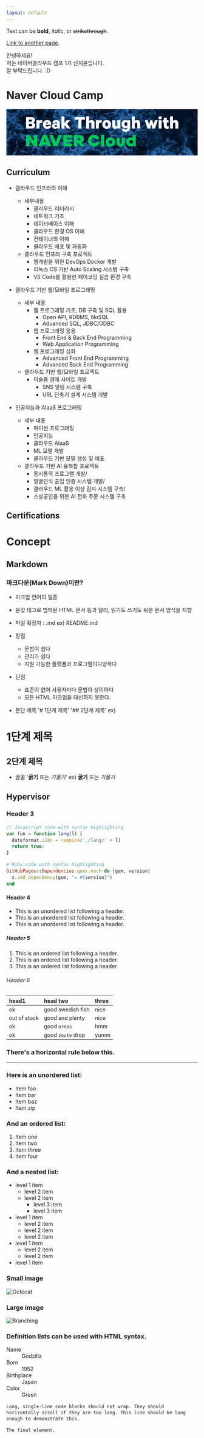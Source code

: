 ```yaml
---
layout: default
---
```


Text can be **bold**, _italic_, or ~~strikethrough~~.

[Link to another page](./another-page.html).

안녕하세요!\
저는 네이버클라우드 캠프 1기 신지윤입니다.\
잘 부탁드립니다. :D

# Naver Cloud Camp

![Screenshot](https://github.com/zyoonshin/zyoonshin.github.io/blob/main/assets/img/ncc-picture.PNG?raw=true)


## Curriculum

- 클라우드 인프라의 이해
  - 세부내용
    - 클라우드 리터러시
    - 네트워크 기초
    - 데이터베이스 이해
    - 클라우드 환경 OS 이해
    - 컨테이너의 이해
    - 클라우드 배포 및 자동화
  - 클라우드 인프라 구축 프로젝트
    - 웹개발을 위한 DevOps Docker 개발
    - 리눅스 OS 기반 Auto Scaling 시스템 구축
    - VS Code를 활용한 페어코딩 실습 환경 구축

- 클라우드 기반 웹/모바일 프로그래밍
  - 세부 내용
    - 웹 프로그래밍 기초, DB 구축 및 SQL 활용
      - Open API, RDBMS, NoSQL
      - Advanced SQL, JDBC/ODBC
    - 웹 프로그래밍 응용
      - Front End & Back End Programming
      - Web Application Programming
    - 웹 프로그래밍 심화
      - Advanced Front End Programming
      - Advanced Back End Programming
  - 클라우드 기반 웹/모바일 프로젝트
    - 미술품 경매 사이트 개발
      - SNS 알림 시스템 구축
      - URL 단축기 설계 시스템 개발

- 인공지능과 AIaaS 프로그래밍
  - 세부 내용
    - 파이썬 프로그래밍
    - 인공지능
    - 클라우드 AIaaS
    - ML 모델 개발
    - 클라우드 기반 모델 생성 및 배포
  - 클라우드 기반 AI 융복합 프로젝트
    - 동시통역 프로그램 개발/
    - 얼굴인식 출입 인증 시스템 개발/
    - 클라우드 ML 활용 이상 감지 시스템 구축/
    - 소상공인을 위한 AI 전화 주문 시스템 구축

## Certifications

# Concept

## Markdown

### 마크다운(Mark Down)이란?
- 마크업 언어의 일종
- 온갖 태그로 범벅된 HTML 문서 등과 달리, 읽기도 쓰기도 쉬운 문서 양식을 지향
- 파일 확장자 : .md
ex) README.md

- 장점
  - 문법이 쉽다
  - 관리가 쉽다
  - 지원 가능한 플랫폼과 프로그램이다양하다

- 단점
  - 표준이 없어 사용자마다 문법이 상이하다
  - 모든 HTML 마크업을 대신하지 못한다.

- 문단 제목
'# 1단계 제목'
'## 2단계 제목'
ex)
# 1단계 제목
## 2단계 제목

- 글꼴
'**굵기** 또는 *기울기*'
ex)
**굵기** 또는 *기울기*

## Hypervisor

### Header 3

```js
// Javascript code with syntax highlighting.
var fun = function lang(l) {
  dateformat.i18n = require('./lang/' + l)
  return true;
}
```

```ruby
# Ruby code with syntax highlighting
GitHubPages::Dependencies.gems.each do |gem, version|
  s.add_dependency(gem, "= #{version}")
end
```

#### Header 4

*   This is an unordered list following a header.
*   This is an unordered list following a header.
*   This is an unordered list following a header.

##### Header 5

1.  This is an ordered list following a header.
2.  This is an ordered list following a header.
3.  This is an ordered list following a header.

###### Header 6

| head1        | head two          | three |
|:-------------|:------------------|:------|
| ok           | good swedish fish | nice  |
| out of stock | good and plenty   | nice  |
| ok           | good `oreos`      | hmm   |
| ok           | good `zoute` drop | yumm  |

### There's a horizontal rule below this.

* * *

### Here is an unordered list:

*   Item foo
*   Item bar
*   Item baz
*   Item zip

### And an ordered list:

1.  Item one
1.  Item two
1.  Item three
1.  Item four

### And a nested list:

- level 1 item
  - level 2 item
  - level 2 item
    - level 3 item
    - level 3 item
- level 1 item
  - level 2 item
  - level 2 item
  - level 2 item
- level 1 item
  - level 2 item
  - level 2 item
- level 1 item

### Small image

![Octocat](https://github.githubassets.com/images/icons/emoji/octocat.png)

### Large image

![Branching](https://github.com/vaibhavvikas/vaibhavvikas/raw/main/src/header_.png)


### Definition lists can be used with HTML syntax.

<dl>
<dt>Name</dt>
<dd>Godzilla</dd>
<dt>Born</dt>
<dd>1952</dd>
<dt>Birthplace</dt>
<dd>Japan</dd>
<dt>Color</dt>
<dd>Green</dd>
</dl>

```
Long, single-line code blocks should not wrap. They should horizontally scroll if they are too long. This line should be long enough to demonstrate this.
```

```
The final element.
```
